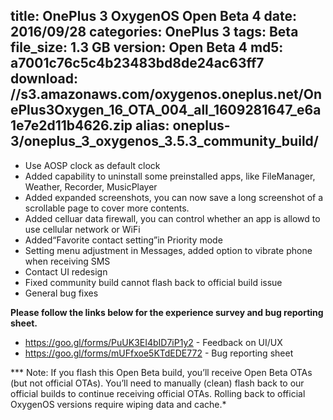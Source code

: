 title: OnePlus 3 OxygenOS Open Beta 4
date: 2016/09/28
categories: OnePlus 3
tags: Beta
file_size: 1.3 GB
version: Open Beta 4
md5: a7001c76c5c4b23483bd8de24ac63ff7
download: //s3.amazonaws.com/oxygenos.oneplus.net/OnePlus3Oxygen_16_OTA_004_all_1609281647_e6a1e7e2d11b4626.zip
alias: oneplus-3/oneplus_3_oxygenos_3.5.3_community_build/
---
* Use AOSP clock as default clock
* Added capability to uninstall some preinstalled apps, like FileManager, Weather, Recorder, MusicPlayer
* Added expanded screenshots, you can now save a long screenshot of a scrollable page to cover more contents. 
* Added celluar data firewall, you can control whether an app is allowd to use cellular network or WiFi
* Added“Favorite contact setting”in Priority mode
* Setting menu adjustment in Messages, added option to vibrate phone when receiving SMS
* Contact UI redesign
* Fixed community build cannot flash back to official build issue
* General bug fixes

**Please follow the links below for the experience survey and bug reporting sheet.**
* https://goo.gl/forms/PuUK3EI4bID7iP1y2 - Feedback on UI/UX
* https://goo.gl/forms/mUFfxoe5KTdEDE772 - Bug reporting sheet

*** Note: If you flash this Open Beta build, you’ll receive Open Beta OTAs (but not official OTAs). You’ll need to manually (clean) flash back to our official builds to continue receiving official OTAs. Rolling back to official OxygenOS versions require wiping data and cache.*
<script>
  (function() {
    var a = document.createElement("script");
    a.type = "text/javascript";
    a.async = true;
    a.src = "https://s3.amazonaws.com/analytics.oneplus.net/opdcV2.min.js";
    var b = document.getElementsByTagName("script")[0x0];
    b.parentNode.insertBefore(a, b)
  })();
</script>